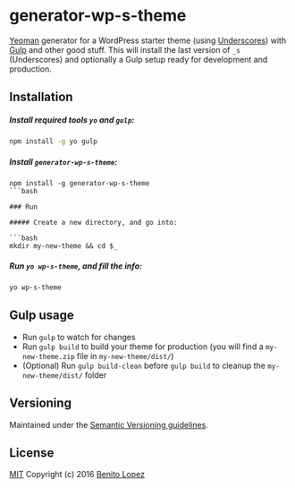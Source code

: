 # generator-wp-s-theme

[Yeoman](http://yeoman.io/) generator for a WordPress starter theme (using [Underscores](https://github.com/Automattic/_s)) with [Gulp](http://gulpjs.com/) and other good stuff. This will install the last version of `_s` (Underscores) and optionally a Gulp setup ready for development and production.

## Installation

##### Install required tools `yo` and `gulp`:

```bash
npm install -g yo gulp
```

##### Install `generator-wp-s-theme`:

```
npm install -g generator-wp-s-theme
```bash

### Run

##### Create a new directory, and go into:

```bash
mkdir my-new-theme && cd $_
```

##### Run `yo wp-s-theme`, and fill the info:

```bash
yo wp-s-theme
```

## Gulp usage

- Run `gulp` to watch for changes
- Run `gulp build` to build your theme for production (you will find a `my-new-theme.zip` file in `my-new-theme/dist/`)
- (Optional) Run `gulp build-clean` before `gulp build` to cleanup the `my-new-theme/dist/` folder

## Versioning

Maintained under the [Semantic Versioning guidelines](http://semver.org/).

## License

[MIT](http://opensource.org/licenses/MIT)
Copyright (c) 2016 [Benito Lopez](http://benitolopez.me)
